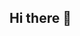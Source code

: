 ## Hi there 👋
    
<!--
**JuSouzaCris/JuSouzaCris** is a ✨ _special_ ✨ repository because its `README.md` (this file) appears on your GitHub profile.
![WhatsApp Image 2025-01-25 at 13.27.26](C:\Users\Administrador\Downloads\Imagem JuCris)

